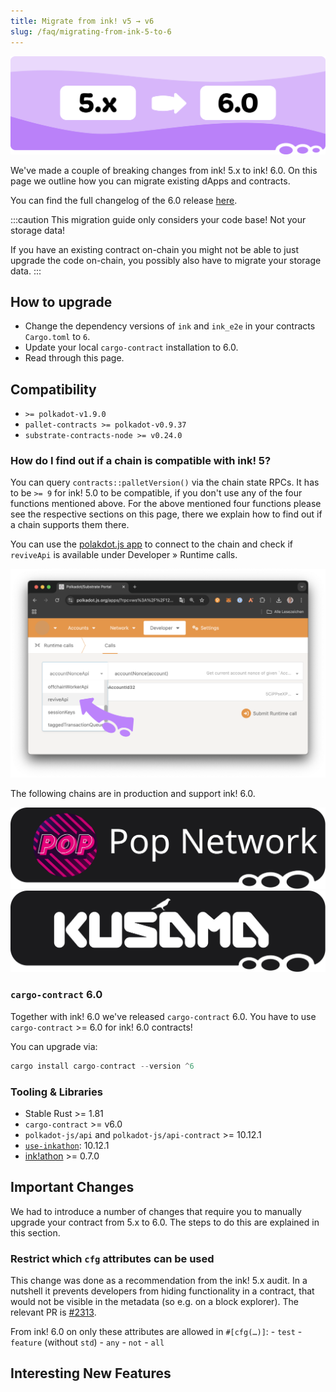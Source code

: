 ```yaml
---
title: Migrate from ink! v5 → v6
slug: /faq/migrating-from-ink-5-to-6
---
```


<img src="/img/title/migration-5.x-to-6.0.svg" className="titlePic" />

We've made a couple of breaking changes from ink! 5.x to ink! 6.0.
On this page we outline how you can migrate existing dApps and
contracts.

You can find the full changelog of the 6.0 release [here](https://github.com/use-ink/ink/blob/master/CHANGELOG.md#version-600).

:::caution
This migration guide only considers your code base! Not your storage data!

If you have an existing contract on-chain you might not be able to just
upgrade the code on-chain, you possibly also have to migrate your storage data.
:::

## How to upgrade

* Change the dependency versions of `ink` and `ink_e2e` in your contracts `Cargo.toml` to `6`.
* Update your local `cargo-contract` installation to 6.0.
* Read through this page.

## Compatibility

* `>= polkadot-v1.9.0`
* `pallet-contracts >= polkadot-v0.9.37`
* `substrate-contracts-node >= v0.24.0`

### How do I find out if a chain is compatible with ink! 5?

You can query `contracts::palletVersion()` via the chain state RPCs. It has to
be `>= 9` for ink! 5.0 to be compatible, if you don't use any of the four functions
mentioned above.
For the above mentioned four functions please see the respective sections on this page,
there we explain how to find out if a chain supports them there.

You can use the [polakdot.js app](https://polkadot.js.org/apps/) to connect to the chain and check if
`reviveApi` is available under Developer » Runtime calls.

<img src="/img/pallet-revive-available.png"  />

The following chains are in production and support ink! 6.0.

<div className="row">
    <div className="col text--center">
        <a href="https://onpop.io">
            <img src= "/img/chains/polkadot-pop-network.svg" className="chain" />
        </a>
    </div>
    <div className="col text--center">
        <a href="https://kusama.network/">
            <img src= "/img/chains/kusama-assethub.svg" className="chain" />
        </a>
    </div>
</div>

### `cargo-contract` 6.0

Together with ink! 6.0 we've released `cargo-contract` 6.0.
You have to use `cargo-contract` >= 6.0 for ink! 6.0 contracts!

You can upgrade via:

```rust
cargo install cargo-contract --version ^6
```

### Tooling & Libraries

* Stable Rust >= 1.81
* `cargo-contract` >= v6.0
* `polkadot-js/api` and `polkadot-js/api-contract` >= 10.12.1
* [`use-inkathon`](https://github.com/scio-labs/use-inkathon): 10.12.1
* [ink!athon](https://inkathon.xyz/) >= 0.7.0

## Important Changes

We had to introduce a number of changes that require you to manually upgrade
your contract from 5.x to 6.0. The steps to do this are explained in this section.

### Restrict which `cfg` attributes can be used

This change was done as a recommendation from the ink! 5.x audit.
In a nutshell it prevents developers from hiding functionality in a contract,
that would not be visible in the metadata (so e.g. on a block explorer).
The relevant PR is [#2313](https://github.com/use-ink/ink/pull/2313).

From ink! 6.0 on only these attributes are allowed in `#[cfg(…)]`:
    - `test`
    - `feature` (without `std`)
    - `any`
    - `not`
    - `all`

## Interesting New Features


